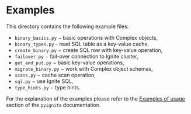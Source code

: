 # Examples

This directory contains the following example files:

- `binary_basics.py` − basic operations with Complex objects,
- `binary_types.py` - read SQL table as a key-value cache,
- `create_binary.py` − create SQL row with key-value operation,
- `failover.py` − fail-over connection to Ignite cluster,
- `get_and_put.py` − basic key-value operations,
- `migrate_binary.py` − work with Complex object schemas,
- `scans.py` − cache scan operation,
- `sql.py` − use Ignite SQL,
- `type_hints.py` − type hints.

For the explanation of the examples please refer to the
[Examples of usage](https://apache-ignite-binary-protocol-client.readthedocs.io/en/latest/examples.html)
section of the `pyignite` documentation.
